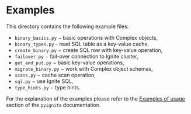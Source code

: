 # Examples

This directory contains the following example files:

- `binary_basics.py` − basic operations with Complex objects,
- `binary_types.py` - read SQL table as a key-value cache,
- `create_binary.py` − create SQL row with key-value operation,
- `failover.py` − fail-over connection to Ignite cluster,
- `get_and_put.py` − basic key-value operations,
- `migrate_binary.py` − work with Complex object schemas,
- `scans.py` − cache scan operation,
- `sql.py` − use Ignite SQL,
- `type_hints.py` − type hints.

For the explanation of the examples please refer to the
[Examples of usage](https://apache-ignite-binary-protocol-client.readthedocs.io/en/latest/examples.html)
section of the `pyignite` documentation.
